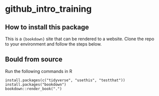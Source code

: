 # github_intro_training

## How to install this package

This is a `{bookdown}` site that can be rendered to a website.
Clone the repo to your environment and follow the steps below.

## Bould from source

Run the following commands in R

```
install.packages(c("tidyverse", "usethis", "testthat"))
install.packages("bookdown")
bookdown::render_book(".")
```
